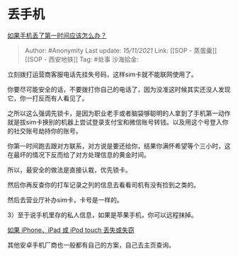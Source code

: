 # 丢手机
[如果手机丢了第一时间应该怎么办？](https://www.zhihu.com/question/497949016/answer/2221521343)

> Author: #Anonymity
> Last update: *15/11/2021*
> Link: [[SOP - 蒸蛋羹]] [[SOP - 西安地铁]]
> Tag: #处事
> 沙海拾金:

立刻拨打运营商客服电话先挂失号码，这样sim卡就不能联网使用了。

你要尽可能安全的话，不要拨打你自己的电话了，因为没准这时候其实还没人发现它，你一打反而有人看见了。

之所以这么强调先锁卡，是因为职业老手或者脑袋够聪明的人拿到了手机第一动作就是拔sim卡换别的机器上尝试登录支付宝和微信账号转钱。以及用这个号登入你的社交账号劫持你的账号。

你第一时间跑去跟对方联系，对方说是要还给你，结果你满怀希望等个三小时，这在最坏的情况下反而给了对方处理信息的黄金时间。

所以，最安全的做法是直接认栽，优先锁卡。

然后你再反查你的打车记录之列的信息去看看司机有没有捡到之类的。

然后去营业厅补办sim卡，卡号是一样的。

3）至于说手机里存的私人信息，如果是苹果手机，你可以远程抹掉。

[如果 iPhone、iPad 或 iPod touch 丢失或失窃​](https://link.zhihu.com/?target=https%3A//support.apple.com/zh-cn/HT201472)

其他安卓手机厂商也一般都有自己的方案，自己去主页查询。
